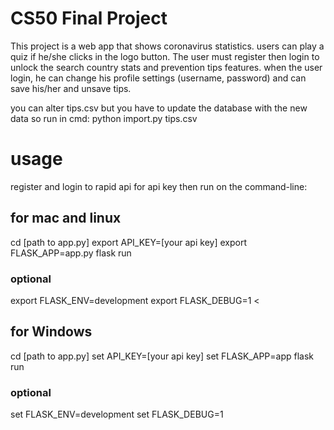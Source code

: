 # CS50 Final Project

This project is a web app that shows coronavirus statistics.
users can play a quiz if he/she clicks in the logo button.
The user must register then login to unlock the search country stats and prevention tips features.
when the user login, he can change his profile settings (username, password) and can save his/her and unsave tips.

you can alter tips.csv but you have to update the database with the new data so run in cmd:
python import.py tips.csv

# usage
register and login to rapid api for api key then run on the command-line:

## for mac and linux
cd [path to app.py] 
export API_KEY=[your api key] 
export FLASK_APP=app.py 
flask run 
### optional
export FLASK_ENV=development 
export FLASK_DEBUG=1 <

## for Windows
cd [path to app.py] 
set API_KEY=[your api key] 
set FLASK_APP=app 
flask run
### optional
set FLASK_ENV=development
set FLASK_DEBUG=1




